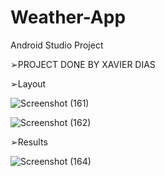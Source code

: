 # Weather-App
Android Studio Project

➢PROJECT DONE BY XAVIER DIAS

➢Layout



![Screenshot (161)](https://user-images.githubusercontent.com/93143666/189376444-9ae93757-7618-410c-a17e-e6dc8ef9c256.png)       


![Screenshot (162)](https://user-images.githubusercontent.com/93143666/189376646-86f5072a-42d5-4cd1-b8cb-9126f69cca03.png)



➢Results




![Screenshot (164)](https://user-images.githubusercontent.com/93143666/189377494-3ede96b9-01b2-4229-9479-a1d458c64aea.png)
                                     
